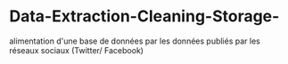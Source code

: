 # Data-Extraction-Cleaning-Storage-
alimentation d'une base de données par les données publiés par les réseaux sociaux (Twitter/ Facebook)

